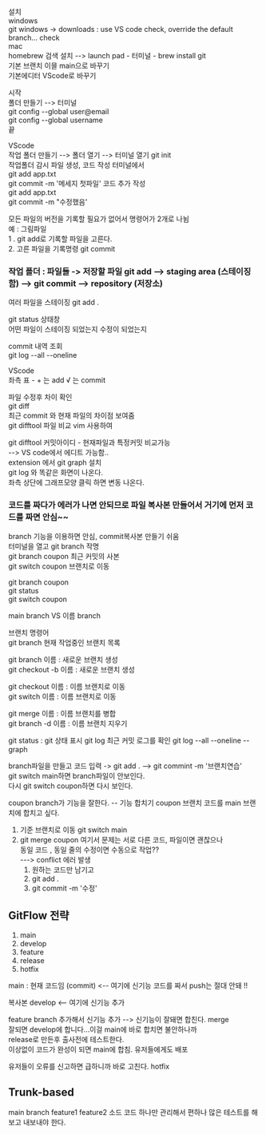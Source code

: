 설치  
windows  
git windows -> downloads : use VS code check, override the default branch... check  
mac  
homebrew 검색 설치 --> launch pad - 터미널 - brew install git  
기본 브랜치 이믈 main으로 바꾸기  
기본에디터 VScode로 바꾸기  
  
시작  
폴더 만들기 --> 터미널  
git config --global user@email   
git config --global username  
끝  
  
VScode  
작업 폴더 만들기 --> 폴더 열기 --> 터미널 열기
git init  
작업폴더 감시
파일 생성, 코드 작성
터미널에서  
git add app.txt  
git commit -m '메세지 첫파일'
코드 추가 작성  
git add app.txt  
git commit -m "수정했음'  

모든 파일의 버전을 기록할 필요가 없어서 명령어가 2개로 나뉨  
예 : 그림파일  
1 . git add로 기록할 파일을 고른다.  
2. 고른 파일을 기록명령 git commit  
### 작업 폴더 : 파일들 -> 저장할 파일 git add --> staging area (스테이징함) --> git commit --> repository (저장소)  

여러 파일을 스테이징 git add . 

git status 상태창  
어떤 파일이 스테이징 되었는지 수정이 되었는지  

commit 내역 조회  
git log --all --oneline  

VScode   
좌측 표 - + 는 add √ 는 commit  

파일 수정후 차이 확인  
git diff  
최근 commit 와 현재 파일의 차이점 보여줌  
git difftool  파일 비교 vim 사용하여  

git difftool 커밋아이디 - 현재파일과 특정커밋 비교가능  
--> VS code에서 에디트 가능함..  
extension 에서 git graph 설치  
git log 와 똑같은 화면이 나온다.  
좌측 상단에 그래프모양 클릭 하면 변동 나온다.  


### 코드를 짜다가 에러가 나면 안되므로 파일 복사본 만들어서 거기에  먼저 코드를 짜면 안심~~
branch 기능을 이용하면 안심, commit복사본 만들기 쉬움  
터미널을 열고 git branch 작명    
git branch coupon 최근 커밋의 사본  
git switch coupon 브랜치로 이동  

git branch coupon    
git status   
git switch coupon  

main branch VS 이름 branch  

브랜치 명령어  
git branch 현재 작업중인 브랜치 목록  

git branch 이름 : 새로운 브랜치 생성  
git checkout -b 이름 : 새로운 브랜치 생성  

git checkout 이름 : 이름 브랜치로 이동  
git switch 이름 : 이름 브랜치로 이동  

git merge 이름 : 이름 브랜치를 병합  
git branch -d 이름 : 이름 브랜치 지우기  

git status : git 상태 표시
git log 최근 커밋 로그를 확인
git log --all --oneline --graph
  
branch파일을 만들고 코드 입력  -> git add .  --> git commint -m '브랜치연습'   
git switch main하면 branch파일이 안보인다.  
다시 git switch coupon하면 다시 보인다.  

coupon branch가 기능을 잘한다. -- 기능 합치기
coupon 브랜치 코드를 main 브랜치에 합치고 싶다.
1. 기준 브랜치로 이동 git switch main
2. git merge coupon
여기서 문제는 서로 다른 코드, 파일이면 괜찮으나  
동일 코드 , 동일 줄의 수정이면 수동으로 작업??  
---> conflict 에러 발생  
   1. 원하는 코드만 남기고
   2. git add .
   3. git commit -m '수정'

###

## GitFlow 전략
1. main
2. develop
3. feature
4. release
5. hotfix
   
main : 현재 코드임 (commit) <-- 여기에 신기능 코드를 짜서 push는 절대 안돼 !!  

복사본 develop <-- 여기에 신기능 추가

feature branch 추가해서 신기능 추가
--> 신기능이 잘돼면 합친다. merge  
잘되면 develop에 합니다...이걸 main에 바로 합치면 불안하나까  
release로 만든후 출사전에 테스트한다.  
이상없이 코드가 완성이 되면 main에 합침. 유저들에게도 배포  

유저들이 오류를 신고하면 급하니까 바로 고친다. hotfix  

## Trunk-based
main branch
  feature1 
      feature2
소드 코드 하나만 관리해서 편하나 많은 테스트를 해보고 내보내야 한다.  

  


 


 








